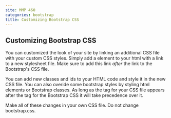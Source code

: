```yaml
---
site: MMP 460
categories: bootstrap
title: Customizing Bootstrap CSS
---
```


## Customizing Bootstrap CSS

You can customized the look of your site by linking an additional CSS file with your custom CSS styles. Simply add a <link> element to your html with a link to a new stylesheet file. Make sure to add this link *after* the link to the Bootstrap's CSS file.

You can add new classes and ids to your HTML code and style it in the new CSS file. You can also overide some bootstrap styles by styling html elements or Bootstrap classes. As long as the <link> tag for your CSS file appears after the <link> tag for the Bootstrap CSS it will take precedence over it.  

Make all of these changes in your own CSS file. Do not change bootstrap.css.
